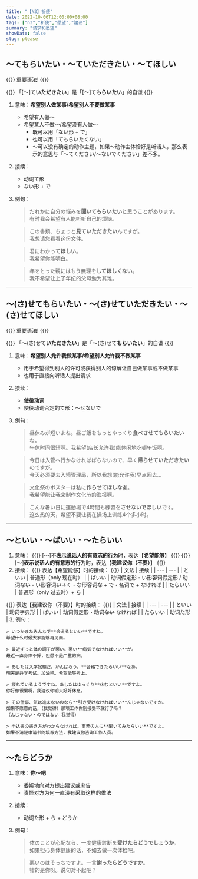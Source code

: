 ```yaml
---
title: "【N3】祈使"
date: 2022-10-06T12:00:00+08:00
tags: ["n3","祈使","愿望","建议"]
summary: "请求和愿望"
showDate: false
slug: please
---
```


## 〜てもらいたい・〜ていただきたい・〜てほしい
{{<badge>}}
重要语法!
{{</badge>}}

{{<alert>}}
「[〜]て**いただきたい**」是「[〜]て**もらいたい**」的自谦
{{</alert>}}

1. 意味：**希望别人做某事/希望别人不要做某事**
    - 希望有人做〜
    - 希望某人不做〜/希望没有人做〜
        - 既可以用「ない形 + で」
        - 也可以用「てもらいたくない」
        - 〜可以没有确定的动作主题，如果〜动作主体恰好是听话人，那么表示的意思与「〜てください/〜ないでください」差不多。
2. 接续：
    - 动词て形
    - ない形 + で
3. 例句：
    > だれかに自分の悩みを**聞いてもらいたい**と思うことがあります。  
    有时我会希望有人能听听自己的烦恼。

    > この書類、ちょっと**見ていただきたい**んですが。  
    我想请您看看这份文件。

    > 君にわかっ**てほしい**。  
      我希望你能明白。

    > 年をとった親にはもう無理を**してほしくない**。  
    我不希望让上了年纪的父母勉为其难。

---
## 〜(さ)せてもらいたい・〜(さ)せていただきたい・〜(さ)せてほしい

{{<badge>}}
重要语法!
{{</badge>}}

{{<alert>}}
「〜(さ)せて**いただきたい**」是「〜(さ)せて**もらいたい**」的自谦
{{</alert>}}

1. 意味：**希望别人允许我做某事/希望别人允许我不做某事**
    - 用于希望得到别人的许可或获得别人的谅解让自己做某事或不做某事
    - 也用于直接向听话人提出请求
2. 接续：
    - **使役动词**
    - 使役动词否定的て形：〜せないで
3. 例句：
    > 昼休みが短いよね。昼ご飯をもっとゆっくり**食べさせてもらいたい**ね。  
    午休时间很短啊。我希望(店长允许我)能休闲地吃顿午饭啊。

    > 今日は入管へ行かなければばらないので、早く**帰らせていただきたい**のですが。  
    今天必须要去入境管理局，所以我想(能允许我)早点回去...

    > 文化祭のポスターは私に**作らせてほしなあ**。  
    我希望能让我来制作文化节的海报啊。

    > こんな暑い日に運動場で4時間も練習を**させないでほしい**です。  
    这么热的天，希望不要让我在操场上训练4个多小时。

---
## 〜といい・〜ばいい・〜たらいい
1. 意味：
{{<alert>}}
[〜]**不表示说话人的有意志的行为**时，表达【**希望能够**】
{{</alert>}}
{{<alert>}}
[〜]**表示说话人的有意志的行为**时，表达【**我建议你（不要）**】
{{</alert>}}
2. 接续：
{{<alert>}}
表达【希望能够】时的接续：
{{</alert>}}
    | 文法 | 接续 |
    | --- | --- |
    | といい | 普通形（only 现在时） |
    | ばいい | 动词假定形・い形容词假定形 / 动词~~ない~~・い形容词~~い~~→く・な形容词~~な~~ + で・名词で + なければ |
    | たらいい | 普通形（only 过去时）+ ら |

{{<alert>}}
表达【我建议你（不要）】时的接续：
{{</alert>}}
    | 文法 | 接续 |
    | --- | --- |
    | といい | 动词字典形 |
    | ばいい | 动词假定形・动词~~ない~~ なければ |
    | たらいい | 动词た形 |
3. 例句：

    > いつかまたみんなで**会えるといい**ですね。  
    希望什么时候大家能够再见面。

    > 最近ずっと体の調子が悪い。悪い**病気でなければいい**が。  
    最近一直身体不好，但愿不是严重的病。

    > あしたは入学試験だ。がんばろう。**合格できたらいい**なあ。  
    明天是升学考试。加油吧。希望能够考上。

    > 疲れているようですね。あしたはゆっくり**休むといい**ですよ。  
    你好像很累啊，我建议你明天好好休息。

    > その仕事、気は進まないのなら**引き受けなければいい**んじゃないですか。  
    如果不愿意的话，（我觉得）那项工作你别接受不就行了吗？  
    （んじゃない・のではない 我觉得）

    > 申込書の書き方がわからなければ、事務の人に**聞いてみたらいい**ですよ。   
    如果不清楚申请书的填写方法，我建议你咨询工作人员。 

---
## 〜たらどうか
1. 意味：**你〜吧**
    - 委婉地向对方提出建议或忠告
    - 责怪对方为何一直没有采取这样的做法
2. 接续：
    - 动词た形 + ら + どうか
3. 例句：
    > 体のことが心配なら、一度健康診断を**受けたらどうでしょうか**。  
    如果担心身体健康的话，不如去做一次体检吧。

    > 悪いのはそっちですよ。一言**謝ったらどうですか**。  
    错的是你呀。说句对不起吧？
